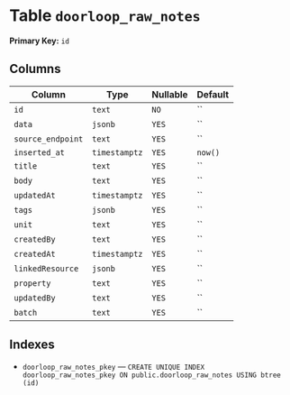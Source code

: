 # Table `doorloop_raw_notes`

**Primary Key:** `id`

## Columns

| Column | Type | Nullable | Default |
|---|---|---|---|
| `id` | `text` | `NO` | `` |
| `data` | `jsonb` | `YES` | `` |
| `source_endpoint` | `text` | `YES` | `` |
| `inserted_at` | `timestamptz` | `YES` | `now()` |
| `title` | `text` | `YES` | `` |
| `body` | `text` | `YES` | `` |
| `updatedAt` | `timestamptz` | `YES` | `` |
| `tags` | `jsonb` | `YES` | `` |
| `unit` | `text` | `YES` | `` |
| `createdBy` | `text` | `YES` | `` |
| `createdAt` | `timestamptz` | `YES` | `` |
| `linkedResource` | `jsonb` | `YES` | `` |
| `property` | `text` | `YES` | `` |
| `updatedBy` | `text` | `YES` | `` |
| `batch` | `text` | `YES` | `` |

## Indexes

- `doorloop_raw_notes_pkey` — `CREATE UNIQUE INDEX doorloop_raw_notes_pkey ON public.doorloop_raw_notes USING btree (id)`